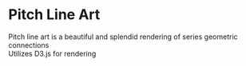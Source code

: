 # Pitch Line Art
Pitch line art is a beautiful and splendid rendering of series geometric connections  
Utilizes D3.js for rendering